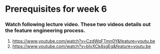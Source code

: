 # Prerequisites for week 6



### Watch following lecture video. These two videos details out the feature engineering process.
1. https://www.youtube.com/watch?v=CzdWqFTmn0Y&feature=youtu.be
2. https://www.youtube.com/watch?v=blyXCk4sgEg&feature=youtu.be
   
   